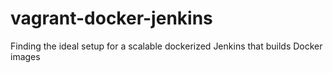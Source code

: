 # vagrant-docker-jenkins
Finding the ideal setup for a scalable dockerized Jenkins that builds Docker images
